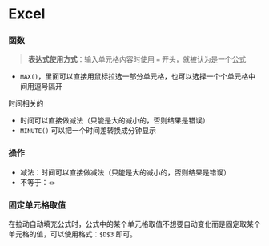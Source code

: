 # Excel

### 函数

> **表达式使用方式**：输入单元格内容时使用 `=` 开头，就被认为是一个公式

- `MAX()`，里面可以直接用鼠标拉选一部分单元格，也可以选择一个个单元格中间用逗号隔开

时间相关的
- 时间可以直接做减法（只能是大的减小的，否则结果是错误）
- `MINUTE()` 可以把一个时间差转换成分钟显示

### 操作

- 减法：时间可以直接做减法（只能是大的减小的，否则结果是错误）
- 不等于：`<>`

### 固定单元格取值

在拉动自动填充公式时，公式中的某个单元格取值不想要自动变化而是固定取某个单元格的值，可以使用格式：`$D$3` 即可。
